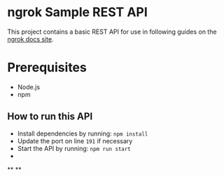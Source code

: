 # ngrok Sample REST API

This project contains a basic REST API for use in following guides on the [ngrok docs site](https://ngrok.com/docs).

# Prerequisites 
* Node.js
* npm

## How to run this API
* Install dependencies by running: `npm install`
* Update the port on line `191` if necessary
* Start the API by running: `npm run start`
*
**
**